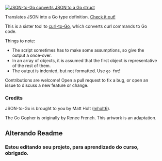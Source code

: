 [<img src="https://mholt.github.io/json-to-go/resources/images/json-to-go.png" alt="JSON-to-Go converts JSON to a Go struct"></a>](https://mholt.github.io/json-to-go)

Translates JSON into a Go type definition. [Check it out!](http://mholt.github.io/json-to-go)

This is a sister tool to [curl-to-Go](https://mholt.github.io/curl-to-go), which converts curl commands to Go code.

Things to note:

- The script sometimes has to make some assumptions, so give the output a once-over.
- In an array of objects, it is assumed that the first object is representative of the rest of them.
- The output is indented, but not formatted. Use `go fmt`!

Contributions are welcome! Open a pull request to fix a bug, or open an issue to discuss a new feature or change.


### Credits

JSON-to-Go is brought to you by Matt Holt ([mholt6](https://twitter.com/mholt6)).

The Go Gopher is originally by Renee French. This artwork is an adaptation.


##  Alterando Readme

###  Estou editando seu projeto, para aprendizado do curso, obrigado.
